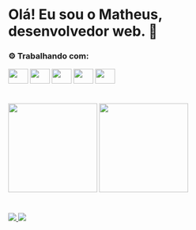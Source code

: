 # Olá! Eu sou o Matheus, desenvolvedor web. 👋


### :gear: Trabalhando com:
<div>
  <img align="center" height="30" width="40" src="https://cdn.jsdelivr.net/gh/devicons/devicon/icons/typescript/typescript-original.svg">  
  <img align="center" height="30"  width="40" src="https://cdn.jsdelivr.net/gh/devicons/devicon/icons/javascript/javascript-original.svg">
  <img align="center" height="30"  width="40" src="https://cdn.jsdelivr.net/gh/devicons/devicon/icons/react/react-original.svg" />
  <img align="center"  height="30"  width="40" src="https://cdn.jsdelivr.net/gh/devicons/devicon/icons/nodejs/nodejs-original.svg">
  <img align="center"  height="30"   width="40" src="https://cdn.jsdelivr.net/gh/devicons/devicon/icons/mysql/mysql-original.svg">
</div>

#
<div>
  <img  height="180rem" src="https://github-readme-stats.vercel.app/api?username=matheusroq&theme=dracula&show_icons=true">
  <img height="180rem" src="https://github-readme-stats.vercel.app/api/top-langs/?username=matheusroq&theme=dracula&layout=compact">
</div>

#

<div style="display:">
  <a href="https://www.linkedin.com/in/matheus-roque-4abb50163/">
    <img src="https://img.shields.io/badge/LinkedIn-0077B5?style=for-the-badge&logo=linkedin&logoColor=white">
  </a>
  <a href="mailto:matheusfariasroq@gmail.com">
    <img src="https://img.shields.io/badge/Gmail-D14836?style=for-the-badge&logo=gmail&logoColor=white">
  </a>
</div>
